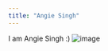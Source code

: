 ```yaml
---
title: "Angie Singh"
---
```


I am Angie Singh :)
![image](https://user-images.githubusercontent.com/107254693/173061350-da4d76ef-5541-4b12-b8cd-1bfec3333aad.png)
